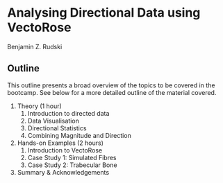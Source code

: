 # Analysing Directional Data using VectoRose

Benjamin Z. Rudski

## Outline

This outline presents a broad overview of the topics to be covered in the
bootcamp. See below for a more detailed outline of the material covered.

1. Theory (1 hour)
    1. Introduction to directed data
    2. Data Visualisation
    3. Directional Statistics
    4. Combining Magnitude and Direction
2. Hands-on Examples (2 hours)
    1. Introduction to VectoRose
    2. Case Study 1: Simulated Fibres
    3. Case Study 2: Trabecular Bone
3. Summary & Acknowledgements
